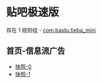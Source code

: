 # 贴吧极速版

存在 1 规则组 - [com.baidu.tieba_mini](/src/apps/com.baidu.tieba_mini.ts)

## 首页-信息流广告

- [快照-0](https://i.gkd.li/import/12905039)
- [快照-1](https://i.gkd.li/import/12904633)

